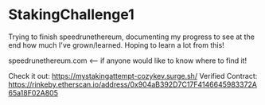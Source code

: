 # StakingChallenge1
Trying to finish speedrunethereum, documenting my progress to see at the end how much I've grown/learned. Hoping to learn a lot from this!

speedrunethereum.com <-- if anyone would like to know where to find it!

Check it out: https://mystakingattempt-cozykev.surge.sh/
Verified Contract: https://rinkeby.etherscan.io/address/0x904aB392D7C17F4146645983372A65a18F02A805
